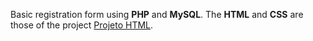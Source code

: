 Basic registration form using <b>PHP</b> and <b>MySQL</b>. The <b>HTML</b> and <b>CSS</b> are those of the project <a href="https://github.com/EquipeTrab2018/PrimeiroProjeto">Projeto HTML</a>.

